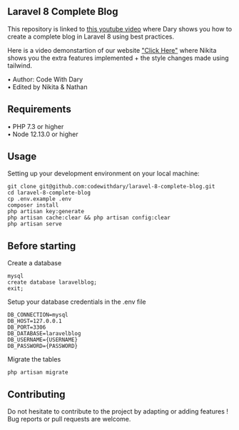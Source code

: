 ## Laravel 8 Complete Blog

This repository is linked to [this youtube video](https://www.youtube.com/watch?v=HKJDLXsTr8A&t=4710s) where Dary shows you how to create a complete blog in Laravel 8 using best practices.

Here is a video demonstartion of our website ["Click Here"](https://https://youtu.be/ibDFY3_QNKY) where Nikita shows you the extra features implemented + the style changes made using tailwind.


•	Author: Code With Dary <br>
•	Edited by Nikita & Nathan <br>


## Requirements
•	PHP 7.3 or higher <br>
•	Node 12.13.0 or higher <br>

## Usage <br>
Setting up your development environment on your local machine: <br>
```
git clone git@github.com:codewithdary/laravel-8-complete-blog.git
cd laravel-8-complete-blog
cp .env.example .env
composer install
php artisan key:generate
php artisan cache:clear && php artisan config:clear
php artisan serve
```

## Before starting <br>
Create a database <br>
```
mysql
create database laravelblog;
exit;
```

Setup your database credentials in the .env file <br>
```
DB_CONNECTION=mysql
DB_HOST=127.0.0.1
DB_PORT=3306
DB_DATABASE=laravelblog
DB_USERNAME={USERNAME}
DB_PASSWORD={PASSWORD}
```

Migrate the tables
```
php artisan migrate
```

## Contributing
Do not hesitate to contribute to the project by adapting or adding features ! Bug reports or pull requests are welcome.
